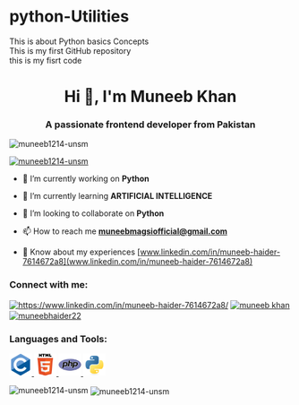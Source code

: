 # python-Utilities
This is about Python basics Concepts
<br>
This is my first GitHub repository
<br>
this is my fisrt code

<h1 align="center">Hi 👋, I'm Muneeb Khan</h1>
<h3 align="center">A passionate frontend developer from Pakistan</h3>

<p align="left"> <img src="https://komarev.com/ghpvc/?username=muneeb1214-unsm&label=Profile%20views&color=0e75b6&style=flat" alt="muneeb1214-unsm" /> </p>

<p align="left"> <a href="https://github.com/ryo-ma/github-profile-trophy"><img src="https://github-profile-trophy.vercel.app/?username=muneeb1214-unsm" alt="muneeb1214-unsm" /></a> </p>

- 🔭 I’m currently working on **Python**

- 🌱 I’m currently learning **ARTIFICIAL INTELLIGENCE**

- 👯 I’m looking to collaborate on **Python**

- 📫 How to reach me **muneebmagsiofficial@gmail.com**

- 📄 Know about my experiences [www.linkedin.com/in/muneeb-haider-7614672a8](www.linkedin.com/in/muneeb-haider-7614672a8)

<h3 align="left">Connect with me:</h3>
<p align="left">
<a href="https://linkedin.com/in/https://www.linkedin.com/in/muneeb-haider-7614672a8/" target="blank"><img align="center" src="https://raw.githubusercontent.com/rahuldkjain/github-profile-readme-generator/master/src/images/icons/Social/linked-in-alt.svg" alt="https://www.linkedin.com/in/muneeb-haider-7614672a8/" height="30" width="40" /></a>
<a href="https://fb.com/muneeb khan" target="blank"><img align="center" src="https://raw.githubusercontent.com/rahuldkjain/github-profile-readme-generator/master/src/images/icons/Social/facebook.svg" alt="muneeb khan" height="30" width="40" /></a>
<a href="https://instagram.com/muneebhaider22" target="blank"><img align="center" src="https://raw.githubusercontent.com/rahuldkjain/github-profile-readme-generator/master/src/images/icons/Social/instagram.svg" alt="muneebhaider22" height="30" width="40" /></a>
</p>

<h3 align="left">Languages and Tools:</h3>
<p align="left"> <a href="https://www.cprogramming.com/" target="_blank" rel="noreferrer"> <img src="https://raw.githubusercontent.com/devicons/devicon/master/icons/c/c-original.svg" alt="c" width="40" height="40"/> </a> <a href="https://www.w3.org/html/" target="_blank" rel="noreferrer"> <img src="https://raw.githubusercontent.com/devicons/devicon/master/icons/html5/html5-original-wordmark.svg" alt="html5" width="40" height="40"/> </a> <a href="https://www.php.net" target="_blank" rel="noreferrer"> <img src="https://raw.githubusercontent.com/devicons/devicon/master/icons/php/php-original.svg" alt="php" width="40" height="40"/> </a> <a href="https://www.python.org" target="_blank" rel="noreferrer"> <img src="https://raw.githubusercontent.com/devicons/devicon/master/icons/python/python-original.svg" alt="python" width="40" height="40"/> </a> </p>

<p><img align="left" src="https://github-readme-stats.vercel.app/api/top-langs?username=muneeb1214-unsm&show_icons=true&locale=en&layout=compact" alt="muneeb1214-unsm" /></p>

<p>&nbsp;<img align="center" src="https://github-readme-stats.vercel.app/api?username=muneeb1214-unsm&show_icons=true&locale=en" alt="muneeb1214-unsm" /></p>

